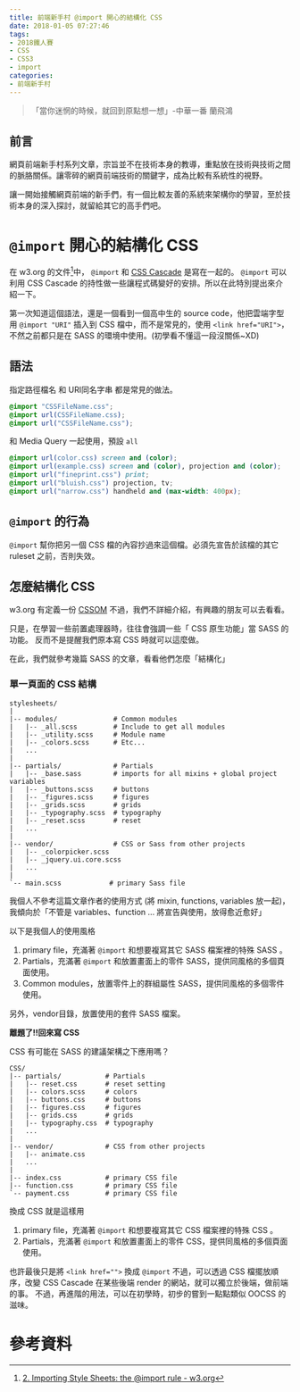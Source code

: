 ```yaml
---
title: 前端新手村 @import 開心的結構化 CSS
date: 2018-01-05 07:27:46
tags: 
- 2018鐵人賽
- CSS
- CSS3
- import
categories: 
- 前端新手村
---
```

> 「當你迷惘的時候，就回到原點想一想」-中華一番 蘭飛鴻

## 前言

網頁前端新手村系列文章，宗旨並不在技術本身的教導，重點放在技術與技術之間的脈胳關係。讓零碎的網頁前端技術的關鍵字，成為比較有系統性的視野。

讓一開始接觸網頁前端的新手們，有一個比較友善的系統來架構你的學習，至於技術本身的深入探討，就留給其它的高手們吧。

# `@import` 開心的結構化 CSS

在 w3.org 的文件[^1]中， `@import` 和 [CSS Cascade](https://ithelp.ithome.com.tw/articles/10191613) 是寫在一起的。
 `@import` 可以利用 CSS Cascade 的持性做一些讓程式碼變好的安排。所以在此特別提出來介紹一下。

第一次知道這個語法，還是一個看到一個高中生的 source code，他把雲端字型用 `@import "URI"` 插入到 CSS 檔中，而不是常見的，使用 `<link href="URI">`，不然之前都只是在 SASS 的環境中使用。(初學看不懂這一段沒關係~XD)



## 語法

指定路徑檔名 和 URI同名字串 都是常見的做法。

```css
@import "CSSFileName.css";
@import url(CSSFileName.css);
@import url("CSSFileName.css");
```

和 Media Query 一起使用，預設 `all`

```css
@import url(color.css) screen and (color);
@import url(example.css) screen and (color), projection and (color);
@import url("fineprint.css") print;
@import url("bluish.css") projection, tv;
@import url("narrow.css") handheld and (max-width: 400px);
```

## `@import` 的行為

`@import` 幫你把另一個 CSS 檔的內容抄過來這個檔。必須先宣告於該檔的其它 ruleset 之前，否則失效。

## 怎麼結構化 CSS

w3.org 有定義一份 [CSSOM](https://www.w3.org/TR/CSSom-1/)
不過，我們不詳細介紹，有興趣的朋友可以去看看。

只是，在學習一些前置處理器時，往往會強調一些「 CSS 原生功能」當 SASS 的功能。
反而不是提醒我們原本寫 CSS 時就可以這麼做。

在此，我們就參考幾篇 SASS 的文章，看看他們怎麼「結構化」

### 單一頁面的 CSS 結構

```shell
stylesheets/
|
|-- modules/              # Common modules
|   |-- _all.scss         # Include to get all modules
|   |-- _utility.scss     # Module name
|   |-- _colors.scss      # Etc...
|   ...
|
|-- partials/             # Partials
|   |-- _base.sass        # imports for all mixins + global project variables
|   |-- _buttons.scss     # buttons
|   |-- _figures.scss     # figures
|   |-- _grids.scss       # grids
|   |-- _typography.scss  # typography
|   |-- _reset.scss       # reset
|   ...
|
|-- vendor/               # CSS or Sass from other projects
|   |-- _colorpicker.scss
|   |-- _jquery.ui.core.scss
|   ...
|
`-- main.scss            # primary Sass file
```

我個人不參考這篇文章作者的使用方式 (將 mixin, functions, variables 放一起)，我傾向於「不管是 variables、function ... 將宣告與使用，放得愈近愈好」

以下是我個人的使用風格

1. primary file，充滿著 `@import` 和想要複寫其它 SASS 檔案裡的特殊 SASS 。
2. Partials，充滿著 `@import` 和放置畫面上的零件 SASS，提供同風格的多個頁面使用。
3. Common modules，放置零件上的群組屬性 SASS，提供同風格的多個零件使用。

另外，vendor目錄，放置使用的套件 SASS 檔案。


**離題了!!回來寫 CSS**

CSS 有可能在 SASS 的建議架構之下應用嗎？

```shell
CSS/
|-- partials/           # Partials
|   |-- reset.css       # reset setting
|   |-- colors.scss     # colors
|   |-- buttons.css     # buttons
|   |-- figures.css     # figures
|   |-- grids.css       # grids
|   |-- typography.css  # typography
|   ...
|
|-- vendor/             # CSS from other projects
|   |-- animate.css
|   ...
|
|-- index.css           # primary CSS file
|-- function.css        # primary CSS file
`-- payment.css         # primary CSS file
```

換成 CSS 就是這樣用

1. primary file，充滿著 `@import` 和想要複寫其它 CSS 檔案裡的特殊 CSS 。
2. Partials，充滿著 `@import` 和放置畫面上的零件 CSS，提供同風格的多個頁面使用。

也許最後只是將 `<link href="">` 換成 `@import` 不過，可以透過 CSS 檔擺放順序，改變 CSS Cascade 在某些後端 render 的網站，就可以獨立於後端，做前端的事。
不過，再進階的用法，可以在初學時，初步的嘗到一點點類似 OOCSS 的滋味。


# 參考資料

[^1]: [2. Importing Style Sheets: the @import rule - w3.org](https://www.w3.org/TR/CSS-cascade-3/#at-import)
[^2]: [How to structure a Sass project](http://thesassway.com/beginner/how-to-structure-a-sass-project)
